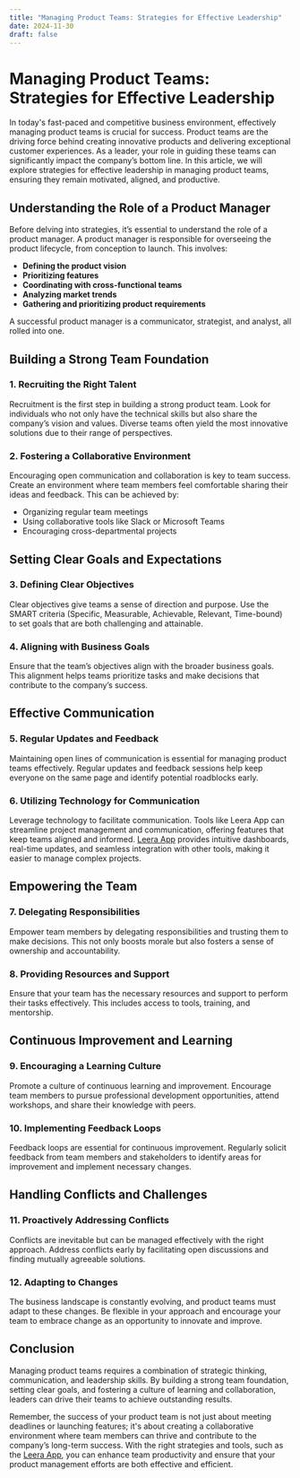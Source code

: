 ```yaml
---
title: "Managing Product Teams: Strategies for Effective Leadership"
date: 2024-11-30
draft: false
---
```

# Managing Product Teams: Strategies for Effective Leadership

In today's fast-paced and competitive business environment, effectively managing product teams is crucial for success. Product teams are the driving force behind creating innovative products and delivering exceptional customer experiences. As a leader, your role in guiding these teams can significantly impact the company’s bottom line. In this article, we will explore strategies for effective leadership in managing product teams, ensuring they remain motivated, aligned, and productive.

## Understanding the Role of a Product Manager

Before delving into strategies, it’s essential to understand the role of a product manager. A product manager is responsible for overseeing the product lifecycle, from conception to launch. This involves:

- **Defining the product vision**
- **Prioritizing features**
- **Coordinating with cross-functional teams**
- **Analyzing market trends**
- **Gathering and prioritizing product requirements**

A successful product manager is a communicator, strategist, and analyst, all rolled into one.

## Building a Strong Team Foundation

### 1. **Recruiting the Right Talent**

Recruitment is the first step in building a strong product team. Look for individuals who not only have the technical skills but also share the company’s vision and values. Diverse teams often yield the most innovative solutions due to their range of perspectives.

### 2. **Fostering a Collaborative Environment**

Encouraging open communication and collaboration is key to team success. Create an environment where team members feel comfortable sharing their ideas and feedback. This can be achieved by:

- Organizing regular team meetings
- Using collaborative tools like Slack or Microsoft Teams
- Encouraging cross-departmental projects

## Setting Clear Goals and Expectations

### 3. **Defining Clear Objectives**

Clear objectives give teams a sense of direction and purpose. Use the SMART criteria (Specific, Measurable, Achievable, Relevant, Time-bound) to set goals that are both challenging and attainable.

### 4. **Aligning with Business Goals**

Ensure that the team’s objectives align with the broader business goals. This alignment helps teams prioritize tasks and make decisions that contribute to the company’s success.

## Effective Communication

### 5. **Regular Updates and Feedback**

Maintaining open lines of communication is essential for managing product teams effectively. Regular updates and feedback sessions help keep everyone on the same page and identify potential roadblocks early.

### 6. **Utilizing Technology for Communication**

Leverage technology to facilitate communication. Tools like Leera App can streamline project management and communication, offering features that keep teams aligned and informed. [Leera App](https://leera.app) provides intuitive dashboards, real-time updates, and seamless integration with other tools, making it easier to manage complex projects.

## Empowering the Team

### 7. **Delegating Responsibilities**

Empower team members by delegating responsibilities and trusting them to make decisions. This not only boosts morale but also fosters a sense of ownership and accountability.

### 8. **Providing Resources and Support**

Ensure that your team has the necessary resources and support to perform their tasks effectively. This includes access to tools, training, and mentorship.

## Continuous Improvement and Learning

### 9. **Encouraging a Learning Culture**

Promote a culture of continuous learning and improvement. Encourage team members to pursue professional development opportunities, attend workshops, and share their knowledge with peers.

### 10. **Implementing Feedback Loops**

Feedback loops are essential for continuous improvement. Regularly solicit feedback from team members and stakeholders to identify areas for improvement and implement necessary changes.

## Handling Conflicts and Challenges

### 11. **Proactively Addressing Conflicts**

Conflicts are inevitable but can be managed effectively with the right approach. Address conflicts early by facilitating open discussions and finding mutually agreeable solutions.

### 12. **Adapting to Changes**

The business landscape is constantly evolving, and product teams must adapt to these changes. Be flexible in your approach and encourage your team to embrace change as an opportunity to innovate and improve.

## Conclusion

Managing product teams requires a combination of strategic thinking, communication, and leadership skills. By building a strong team foundation, setting clear goals, and fostering a culture of learning and collaboration, leaders can drive their teams to achieve outstanding results.

Remember, the success of your product team is not just about meeting deadlines or launching features; it's about creating a collaborative environment where team members can thrive and contribute to the company’s long-term success. With the right strategies and tools, such as the [Leera App](https://leera.app), you can enhance team productivity and ensure that your product management efforts are both effective and efficient.